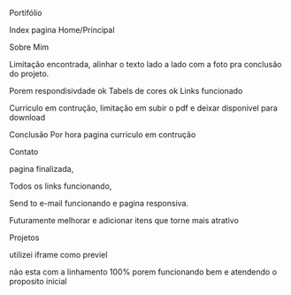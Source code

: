 Portifólio 

Index pagina Home/Principal 

Sobre Mim 

Limitação encontrada, alinhar o texto lado a lado com a foto pra conclusão do projeto.

Porem respondisivdade ok 
Tabels de cores ok
Links funcionado 

Curriculo em contrução, limitação em subir o pdf e deixar disponivel para download 

Conclusão 
Por hora pagina curriculo em contrução 


Contato 

pagina finalizada, 


Todos os links funcionando, 

Send to e-mail funcionando e pagina responsiva.

Futuramente melhorar e adicionar itens que torne mais atrativo 

Projetos

utilizei iframe como previel 

não esta com a linhamento 100%
porem funcionando bem e atendendo o proposito inicial 

